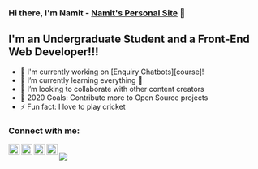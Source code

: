### Hi there, I'm Namit - [Namit's Personal Site][website] 👋

## I'm an Undergraduate Student and a Front-End Web Developer!!!

- 🔭 I'm currently working on [Enquiry Chatbots][course]!
- 🌱 I’m currently learning everything 🤣
- 👯 I’m looking to collaborate with other content creators
- 🥅 2020 Goals: Contribute more to Open Source projects
- ⚡ Fun fact: I love to play cricket

### Connect with me:

[<img align="left" alt="Namit's Peronal Site" width="22px" src="https://img.icons8.com/metro/26/4a90e2/domain.png" />][website]
[<img align="left" alt="" width="22px" src="hhttps://img.icons8.com/android/24/4a90e2/twitter.png" />][twitter]
[<img align="left" alt="NamitNaik | LinkedIn" width="22px" src="https://cdn.jsdelivr.net/npm/simple-icons@v3/icons/linkedin.svg" />][linkedin]
[<img align="left" alt="NamitNaik | Instagram" width="22px" src="https://cdn.jsdelivr.net/npm/simple-icons@v3/icons/instagram.svg" />][instagram]

<br />

[website]: https://namitnaik.github.io/CV/
[twitter]: https://twitter.com/NamitNaik23
[linkedin]: https://linkedin.com/in/codeSTACKr
[instagram]: https://instagram.com/codeSTACKr


<img src="https://img.icons8.com/android/24/4a90e2/twitter.png"/>

